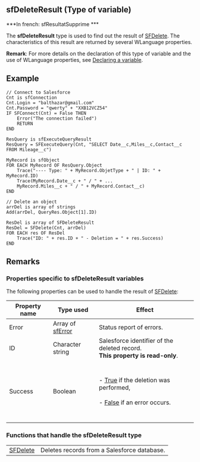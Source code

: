 
## sfDeleteResult (Type of variable)

***In french: sfResultatSupprime ***
				



<a name="XUse"></a>
<a name="Use"></a>
<a name="description"></a>
The **sfDeleteResult** type is used to find out the result of [SFDelete](../WDLang5/1000018465.md). The characteristics of this result are returned by several WLanguage properties.

**Remark**: For more details on the declaration of this type of variable and the use of WLanguage properties, see [Declaring a variable](../Motscles/1514032.md).


<a name="Example1"></a>
<a name="sample_code"></a>

## Example


```wl
// Connect to Salesforce
Cnt is sfConnection
Cnt.Login = "balthazar@gmail.com"
Cnt.Password = "qwerty" + "XXB12VCZ54"
IF SFConnect(Cnt) = False THEN
	Error("The connection failed")
	RETURN
END

ResQuery is sfExecuteQueryResult
ResQuery = SFExecuteQuery(Cnt, "SELECT Date__c,Miles__c,Contact__c FROM Mileage__c")

MyRecord is sfObject
FOR EACH MyRecord OF ResQuery.Object
	Trace("---- Type: " + MyRecord.ObjetType + " | ID: " + MyRecord.ID)
	Trace(MyRecord.Date__c + " / " + ...
	MyRecord.Miles__c + " / " + MyRecord.Contact__c)
END

// Delete an object
arrDel is array of strings
Add(arrDel, QueryRes.Object[1].ID)

ResDel is array of SFDeleteResult 
ResDel = SFDelete(Cnt, arrDel)
FOR EACH res OF ResDel
	Trace("ID: " + res.ID + " - Deletion = " + res.Success)
END
```

<a name="XSYNTAX"></a>


<a name="NOTE0"></a>
<a name="NOTE0_1"></a>

## Remarks




### Properties specific to sfDeleteResult variables
<a name="properties_specific_sfdeleteresult_variables_ELTPARAGRAPHE000045"></a>

The following properties can be used to handle the result of [SFDelete](../WDLang5/1000018465.md):

| Property name | Type used | Effect |
| --- | --- | --- |
| Error | Array of [sfError](../WDLang5/1000018455.md) | Status report of errors. |
| ID | Character string | Salesforce identifier of the deleted record.<br>**This property is read-only**. |
| Success | Boolean | <br><br>- <u><u><u><u>True</u></u></u></u> if the deletion was performed, <br><br>- <u><u><u><u>False</u></u></u></u> if an error occurs.<br><br><br> |


<a name="NOTE0_2"></a>




### Functions that handle the sfDeleteResult type
<a name="functions_that_handle_the_sfdeleteresult_type_ELTPARAGRAPHE000092"></a>




|   |   |
| --- | --- |
| [SFDelete](../WDLang5/1000018465.md) | Deletes records from a Salesforce database. |






